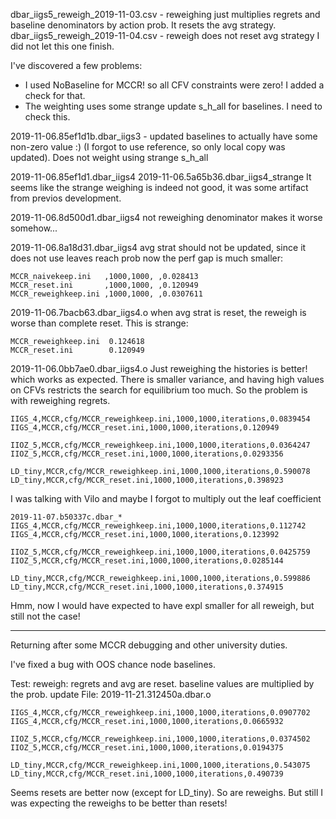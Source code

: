 dbar_iigs5_reweigh_2019-11-03.csv - reweighing just multiplies regrets and baseline denominators by action prob. It resets the avg strategy.
dbar_iigs5_reweigh_2019-11-04.csv - reweigh does not reset avg strategy
    I did not let this one finish.
    
I've discovered a few problems:
- I used NoBaseline for MCCR! so all CFV constraints were zero! I added a check for that.
- The weighting uses some strange update s_h_all for baselines. I need to check this.

2019-11-06.85ef1d1b.dbar_iigs3 - updated baselines to actually have some non-zero value :) (I forgot to use reference, so only local copy was updated). Does not weight using strange s_h_all


2019-11-06.85ef1d1.dbar_iigs4
2019-11-06.5a65b36.dbar_iigs4_strange
It seems like the strange weighing is indeed not good, it was some artifact from previos development.

2019-11-06.8d500d1.dbar_iigs4
not reweighing denominator makes it worse somehow...

2019-11-06.8a18d31.dbar_iigs4
avg strat should not be updated, since it does not use leaves reach prob
now the perf gap is much smaller:

    MCCR_naivekeep.ini   ,1000,1000, ,0.028413
    MCCR_reset.ini       ,1000,1000, ,0.120949
    MCCR_reweighkeep.ini ,1000,1000, ,0.0307611


2019-11-06.7bacb63.dbar_iigs4.o
when avg strat is reset, the reweigh is worse than complete reset.
This is strange:

    MCCR_reweighkeep.ini  0.124618
    MCCR_reset.ini        0.120949

2019-11-06.0bb7ae0.dbar_iigs4.o
Just reweighing the histories is better! which works as expected.
There is smaller variance, and having high values on CFVs restricts 
the search for equilibrium too much.
So the problem is with reweighing regrets.

    
    IIGS_4,MCCR,cfg/MCCR_reweighkeep.ini,1000,1000,iterations,0.0839454
    IIGS_4,MCCR,cfg/MCCR_reset.ini,1000,1000,iterations,0.120949
    
    IIOZ_5,MCCR,cfg/MCCR_reweighkeep.ini,1000,1000,iterations,0.0364247
    IIOZ_5,MCCR,cfg/MCCR_reset.ini,1000,1000,iterations,0.0293356
    
    LD_tiny,MCCR,cfg/MCCR_reweighkeep.ini,1000,1000,iterations,0.590078
    LD_tiny,MCCR,cfg/MCCR_reset.ini,1000,1000,iterations,0.398923

I was talking with Vilo and maybe I forgot to multiply out 
the leaf coefficient

    2019-11-07.b50337c.dbar_*
    IIGS_4,MCCR,cfg/MCCR_reweighkeep.ini,1000,1000,iterations,0.112742
    IIGS_4,MCCR,cfg/MCCR_reset.ini,1000,1000,iterations,0.123992
    
    IIOZ_5,MCCR,cfg/MCCR_reweighkeep.ini,1000,1000,iterations,0.0425759
    IIOZ_5,MCCR,cfg/MCCR_reset.ini,1000,1000,iterations,0.0285144
    
    LD_tiny,MCCR,cfg/MCCR_reweighkeep.ini,1000,1000,iterations,0.599886
    LD_tiny,MCCR,cfg/MCCR_reset.ini,1000,1000,iterations,0.374915

Hmm, now I would have expected to have expl smaller for all reweigh,
but still not the case!

---

Returning after some MCCR debugging and other university duties.

I've fixed a bug with OOS chance node baselines.

Test: reweigh: regrets and avg are reset.
      baseline values are multiplied by the prob. update
File: 2019-11-21.312450a.dbar.o
       
    IIGS_4,MCCR,cfg/MCCR_reweighkeep.ini,1000,1000,iterations,0.0907702
    IIGS_4,MCCR,cfg/MCCR_reset.ini,1000,1000,iterations,0.0665932
    
    IIOZ_5,MCCR,cfg/MCCR_reweighkeep.ini,1000,1000,iterations,0.0374502
    IIOZ_5,MCCR,cfg/MCCR_reset.ini,1000,1000,iterations,0.0194375
    
    LD_tiny,MCCR,cfg/MCCR_reweighkeep.ini,1000,1000,iterations,0.543075
    LD_tiny,MCCR,cfg/MCCR_reset.ini,1000,1000,iterations,0.490739

Seems resets are better now (except for LD_tiny).
So are reweighs. But still I was expecting the reweighs to be better than resets!
